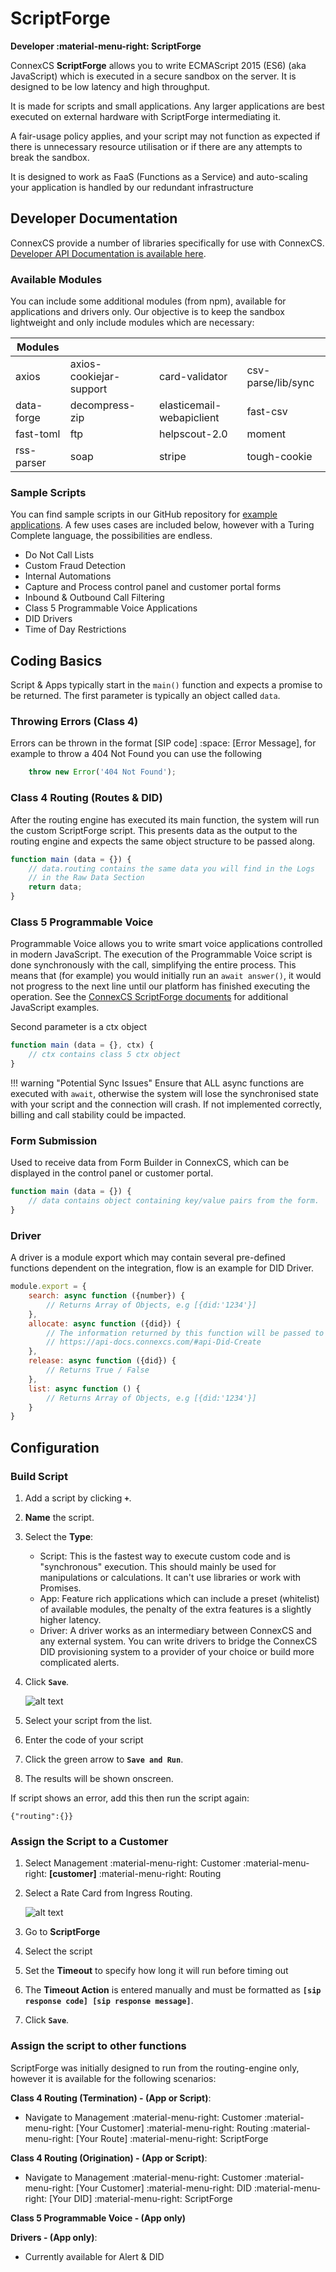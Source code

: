 # ScriptForge 
**Developer :material-menu-right: ScriptForge**

ConnexCS **ScriptForge** allows you to write ECMAScript 2015 (ES6) (aka JavaScript) which is executed in a secure sandbox on the server. It is designed to be low latency and high throughput.

It is made for scripts and small applications. Any larger applications are best executed on external hardware with ScriptForge intermediating it.

A fair-usage policy applies, and your script may not function as expected if there is unnecessary resource utilisation or if there are any attempts to break the sandbox.

It is designed to work as FaaS (Functions as a Service) and auto-scaling your application is handled by our redundant infrastructure

## Developer Documentation
ConnexCS provide a number of libraries specifically for use with ConnexCS. [Developer API Documentation is available here](https://scriptforge-docs.connexcs.com). 

### Available Modules
You can include some additional modules (from npm), available for applications and drivers only. Our objective is to keep the sandbox lightweight and only include modules which are necessary:

|Modules||||
|---|---|---|---|
|axios|axios-cookiejar-support|card-validator|csv-parse/lib/sync|
|data-forge|decompress-zip|elasticemail-webapiclient|fast-csv|
|fast-toml|ftp|helpscout-2.0|moment|
|rss-parser|soap|stripe|tough-cookie|

### Sample Scripts
You can find sample scripts in our GitHub repository for [example applications](https://github.com/connexcs/scriptforge-examples/). A few uses cases are included below, however with a Turing Complete language, the possibilities are endless.

* Do Not Call Lists
* Custom Fraud Detection
* Internal Automations
* Capture and Process control panel and customer portal forms
* Inbound & Outbound Call Filtering
* Class 5 Programmable Voice Applications
* DID Drivers
* Time of Day Restrictions

## Coding Basics
Script & Apps typically start in the `main()` function and expects a promise to be returned. The first parameter is typically an object called `data`.

### Throwing Errors (Class 4)

Errors can be thrown in the format [SIP code] :space: [Error Message], for example to throw a 404 Not Found you can use the following
``` js
	throw new Error('404 Not Found');
```

### Class 4 Routing (Routes & DID)
After the routing engine has executed its main function, the system will run the custom ScriptForge script. This presents data as the output to the routing engine and expects the same object structure to be passed along. 

``` js
function main (data = {}) {
	// data.routing contains the same data you will find in the Logs
	// in the Raw Data Section
	return data;
}
```

### Class 5 Programmable Voice
Programmable Voice allows you to write smart voice applications controlled in modern JavaScript. The execution of the Programmable Voice script is done synchronously with the call, simplifying the entire process. This means that (for example) you would initially run an `await answer()`, it would not progress to the next line until our platform has finished executing the operation. See the [ConnexCS ScriptForge documents](https://scriptforge-docs.connexcs.com/ctx.html) for additional JavaScript examples.

Second parameter is a ctx object
``` js
function main (data = {}, ctx) {
	// ctx contains class 5 ctx object 
}
```

!!! warning "Potential Sync Issues"
    Ensure that ALL async functions are executed with `await`, otherwise the system will lose the synchronised state with your script and the connection will crash. If not implemented correctly, billing and call stability could be impacted.

### Form Submission
Used to receive data from Form Builder in ConnexCS, which can be displayed in the control panel or customer portal.

``` js
function main (data = {}) {
	// data contains object containing key/value pairs from the form. 
}
```

### Driver
A driver is a module export which may contain several pre-defined functions dependent on the integration, flow is an example for DID Driver.

``` js
module.export = {
	search: async function ({number}) {
		// Returns Array of Objects, e.g [{did:'1234'}]
	},
	allocate: async function ({did}) {
		// The information returned by this function will be passed to 
		// https://api-docs.connexcs.com/#api-Did-Create
	},
	release: async function ({did}) {
		// Returns True / False
	},
	list: async function () {
		// Returns Array of Objects, e.g [{did:'1234'}]
	}
}
```

## Configuration

### Build Script
1. Add a script by clicking **`+`**.
2. **Name** the script.
3. Select the **Type**:

    + Script: This is the fastest way to execute custom code and is "synchronous" execution. This should mainly be used for manipulations or calculations. It can't use libraries or work with Promises.
    + App: Feature rich applications which can include a preset (whitelist) of available modules, the penalty of the extra features is a slightly higher latency. 
    + Driver: A driver works as an intermediary between ConnexCS and any external system. You can write drivers to bridge the ConnexCS DID provisioning system to a provider of your choice or build more complicated alerts.

3. Click **`Save`**.

    ![alt text][s2]   
    
4. Select your script from the list.
5. Enter the code of your script
6. Click the green arrow to **`Save and Run`**. 
7. The results will be shown onscreen.

If script shows an error, add this then run the script again:
```
{"routing":{}}
```

### Assign the Script to a Customer

1. Select Management :material-menu-right: Customer :material-menu-right: **[customer]** :material-menu-right: Routing
4. Select a Rate Card from Ingress Routing.

    ![alt text][s8]  
 
5. Go to **ScriptForge**
5. Select the script
6. Set the **Timeout** to specify how long it will run before timing out
6. The **Timeout Action** is entered manually and must be formatted as **`[sip response code] [sip response message]`**. 
6. Click **`Save`**.

### Assign the script to other functions
ScriptForge was initially designed to run from the routing-engine only, however it is available for the following scenarios:

**Class 4 Routing (Termination) - (App or Script)**: 

+ Navigate to Management :material-menu-right: Customer :material-menu-right: [Your Customer] :material-menu-right: Routing :material-menu-right: [Your Route] :material-menu-right: ScriptForge

**Class 4 Routing (Origination) - (App or Script)**: 

+ Navigate to Management :material-menu-right: Customer :material-menu-right: [Your Customer] :material-menu-right: DID :material-menu-right: [Your DID] :material-menu-right: ScriptForge

**Class 5 Programmable Voice - (App only)**

**Drivers - (App only)**: 

+ Currently available for Alert & DID
 
[s2]: /developers/img/176.png "s2"
[s8]: /developers/img/183.png "s8"
